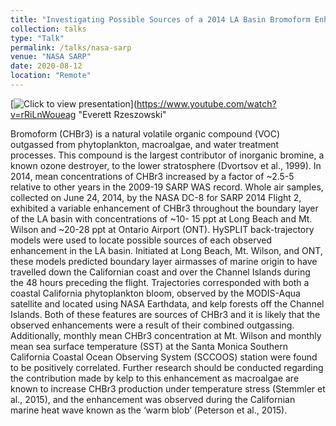 ```yaml
---
title: "Investigating Possible Sources of a 2014 LA Basin Bromoform Enhancement"
collection: talks
type: "Talk"
permalink: /talks/nasa-sarp
venue: "NASA SARP"
date: 2020-08-12
location: "Remote"
---
```


[![Click to view presentation](https://img.youtube.com/vi/rRiLnWoueag/0.jpg)](https://www.youtube.com/watch?v=rRiLnWoueag "Everett Rzeszowski"

Bromoform (CHBr3) is a natural volatile organic compound (VOC) outgassed from phytoplankton, macroalgae, and water treatment processes. This compound is the largest contributor of inorganic bromine, a known ozone destroyer, to the lower stratosphere (Dvortsov et al., 1999). In 2014, mean concentrations of CHBr3 increased by a factor of ~2.5-5 relative to other years in the 2009-19 SARP WAS record. Whole air samples, collected on June 24, 2014, by the NASA DC-8 for SARP 2014 Flight 2, exhibited a variable enhancement of CHBr3 throughout the boundary layer of the LA basin with concentrations of ~10- 15 ppt at Long Beach and Mt. Wilson and ~20-28 ppt at Ontario Airport (ONT). HySPLIT back-trajectory models were used to locate possible sources of each observed enhancement in the LA basin. Initiated at Long Beach, Mt. Wilson, and ONT, these models predicted boundary layer airmasses of marine origin to have travelled down the Californian coast and over the Channel Islands during the 48 hours preceding the flight. Trajectories corresponded with both a coastal California phytoplankton bloom, observed by the MODIS-Aqua satellite and located using NASA Earthdata, and kelp forests off the Channel Islands. Both of these features are sources of CHBr3 and it is likely that the observed enhancements were a result of their combined outgassing. Additionally, monthly mean CHBr3 concentration at Mt. Wilson and monthly mean sea surface temperature (SST) at the Santa Monica Southern California Coastal Ocean Observing System (SCCOOS) station were found to be positively correlated. Further research should be conducted regarding the contribution made by kelp to this enhancement as macroalgae are known to increase CHBr3 production under temperature stress (Stemmler et al., 2015), and the enhancement was observed during the Californian marine heat wave known as the ‘warm blob’ (Peterson et al., 2015).

